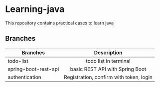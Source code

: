 # Learning-java

This repository contains practical cases to learn java

## Branches

| Branches              |      Description      |
|-----------------------|:---------------------:|
| todo-list             |  todo list in terminal |
| spring-boot-rest-api  |  basic REST API with Spring Boot |
| authentication        |  Registration, confirm with token, login |
